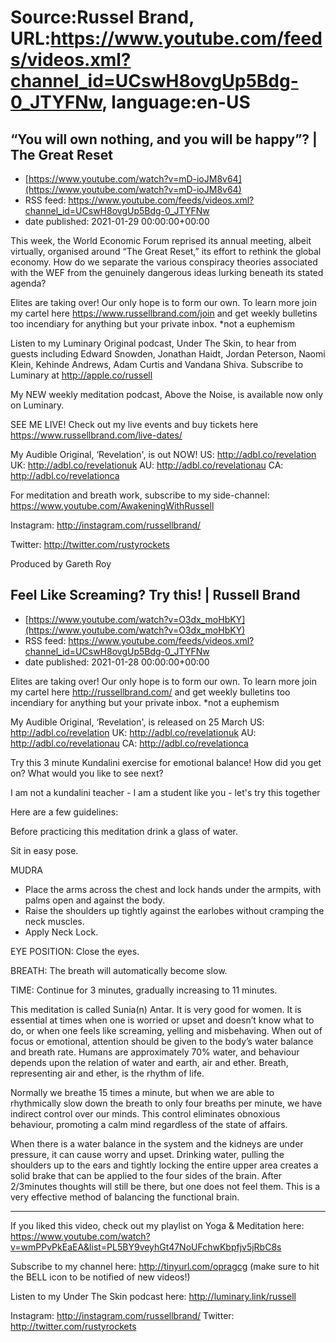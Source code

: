# Source:Russel Brand, URL:https://www.youtube.com/feeds/videos.xml?channel_id=UCswH8ovgUp5Bdg-0_JTYFNw, language:en-US

## “You will own nothing, and you will be happy”? | The Great Reset
 - [https://www.youtube.com/watch?v=mD-ioJM8v64](https://www.youtube.com/watch?v=mD-ioJM8v64)
 - RSS feed: https://www.youtube.com/feeds/videos.xml?channel_id=UCswH8ovgUp5Bdg-0_JTYFNw
 - date published: 2021-01-29 00:00:00+00:00

This week, the World Economic Forum reprised its annual meeting, albeit virtually, organised around “The Great Reset,” its effort to rethink the global economy. How do we separate the various conspiracy theories associated with the WEF from the genuinely dangerous ideas lurking beneath its stated agenda?   

Elites are taking over! Our only hope is to form our own. To learn more join my cartel here https://www.russellbrand.com/join and get weekly bulletins too incendiary for anything but your private inbox.
*not a euphemism

Listen to my Luminary Original podcast, Under The Skin, to hear from guests including Edward Snowden, Jonathan Haidt, Jordan Peterson, Naomi Klein, Kehinde Andrews, Adam Curtis and Vandana Shiva.
Subscribe to Luminary at http://apple.co/russell 

My NEW weekly meditation podcast, Above the Noise, is available now only on Luminary.

SEE ME LIVE! Check out my live events and buy tickets here https://www.russellbrand.com/live-dates/ 

My Audible Original, ‘Revelation', is out NOW!
US: http://adbl.co/revelation
UK: http://adbl.co/revelationuk
AU: http://adbl.co/revelationau
CA: http://adbl.co/revelationca

For meditation and breath work, subscribe to my side-channel: 
https://www.youtube.com/AwakeningWithRussell

Instagram: 
http://instagram.com/russellbrand/

Twitter: 
http://twitter.com/rustyrockets

Produced by Gareth Roy

## Feel Like Screaming? Try this! | Russell Brand
 - [https://www.youtube.com/watch?v=O3dx_moHbKY](https://www.youtube.com/watch?v=O3dx_moHbKY)
 - RSS feed: https://www.youtube.com/feeds/videos.xml?channel_id=UCswH8ovgUp5Bdg-0_JTYFNw
 - date published: 2021-01-28 00:00:00+00:00

Elites are taking over! Our only hope is to form our own. To learn more join my cartel here http://russellbrand.com/ and get weekly bulletins too incendiary for anything but your private inbox.
*not a euphemism

My Audible Original, ‘Revelation', is released on 25 March
US: http://adbl.co/revelation
UK: http://adbl.co/revelationuk
AU: http://adbl.co/revelationau
CA: http://adbl.co/revelationca

Try this 3 minute Kundalini exercise for emotional balance! How did you get on? What would you like to see next?

I am not a kundalini teacher - I am a student like you - let's try this together

Here are a few guidelines:

Before practicing this meditation drink a glass of water.

Sit in easy pose.

MUDRA 
- Place the arms across the chest and lock hands under the armpits, with palms open and against the body. 
- Raise the shoulders up tightly against the earlobes without cramping the neck muscles.
-  Apply Neck Lock.

EYE POSITION: Close the eyes.

BREATH: The breath will automatically become slow.

TIME: Continue for 3 minutes, gradually increasing to 11 minutes.

This meditation is called Sunia(n) Antar. It is very good for women. It is essential at times when one is worried or upset and doesn’t know what to do, or when one feels like screaming, yelling and misbehaving. When out of focus or emotional, attention should be given to the body’s water balance and breath rate. Humans are approximately 70% water, and behaviour depends upon the relation of water and earth, air and ether. Breath, representing air and ether, is the rhythm of life.

Normally we breathe 15 times a minute, but when we are able to rhythmically slow down the breath to only four breaths per minute, we have indirect control over our minds. This control eliminates obnoxious behaviour, promoting a calm mind regardless of the state of affairs.

When there is a water balance in the system and the kidneys are under pressure, it can cause worry and upset. Drinking water, pulling the shoulders up to the ears and tightly locking the entire upper area creates a solid brake that can be applied to the four sides of the brain. After 2/3minutes thoughts will still be there, but one does not feel them. This is a very effective method of balancing the functional brain.

-------------------------------------

If you liked this video, check out my playlist on Yoga & Meditation here: https://www.youtube.com/watch?v=wmPPvPkEaEA&list=PL5BY9veyhGt47NoUFchwKbpfjv5jRbC8s

Subscribe to my channel here: http://tinyurl.com/opragcg
(make sure to hit the BELL icon to be notified of new videos!)

Listen to my Under The Skin podcast here: 
http://luminary.link/russell

Instagram: http://instagram.com/russellbrand/
Twitter: http://twitter.com/rustyrockets

